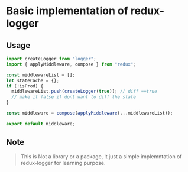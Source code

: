 # Basic implementation of redux-logger

## Usage

```javascript
import createLogger from "logger";
import { applyMiddleware, compose } from "redux";

const middlewareList = [];
let stateCache = {};
if (!isProd) {
  middlewareList.push(createLogger(true)); // diff ==true
  // make it false if dont want to diff the state
}

const middleware = compose(applyMiddleware(...middlewareList));

export default middleware;
```

## Note

> This is Not a library or a package, it just a simple implemntation of redux-logger for learning purpose.
